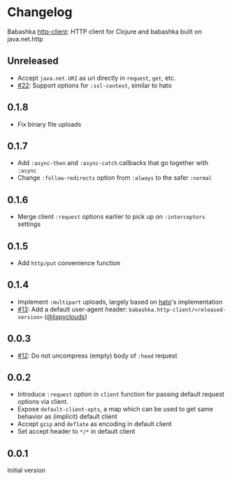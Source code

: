 # Changelog

Babashka [http-client](https://github.com/babashka/http-client): HTTP client for Clojure and babashka built on java.net.http

## Unreleased

- Accept `java.net.URI` as uri directly in `request`, `get`, etc.
- [#22](https://github.com/babashka/http-client/issues/22): Support options for `:ssl-context`, similar to hato

## 0.1.8

- Fix binary file uploads

## 0.1.7

- Add `:async-then` and `:async-catch` callbacks that go together with `:async`
- Change `:follow-redirects` option from `:always` to the safer `:normal`

## 0.1.6

- Merge client `:request` options earlier to pick up on `:interceptors` settings

## 0.1.5

- Add `http/put` convenience function

## 0.1.4

- Implement `:multipart` uploads, largely based on [hato](https://github.com/gnarroway/hato)'s implementation
- [#13](https://github.com/babashka/http-client/issues/13): Add a default user-agent header: `babashka.http-client/<released-version>` ([@lispyclouds](https://github.com/lispyclouds))

## 0.0.3

- [#12](https://github.com/babashka/http-client/issues/12): Do not uncompress (empty) body of `:head` request

## 0.0.2

- Introduce `:request` option in `client` function for passing default request options via client.
- Expose `default-client-opts`, a map which can be used to get same behavior as (implicit) default client
- Accept `gzip` and `deflate` as encoding in default client
- Set accept header to `*/*` in default client

## 0.0.1

Initial version
